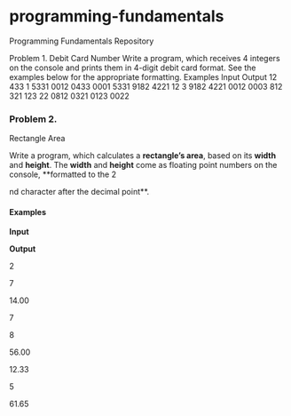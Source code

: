 ﻿# programming-fundamentals
Programming Fundamentals Repository


Problem 1.	Debit Card Number
Write a program, which receives 4 integers on the console and prints them in 4-digit debit card format. See the examples below for the appropriate formatting.
Examples
Input	Output
12
433
1
5331	0012 0433 0001 5331
9182
4221
12
3	9182 4221 0012 0003
812
321
123
22	0812 0321 0123 0022


### Problem 2.             
Rectangle Area

Write a program, which calculates a **rectangle’s area**, based on its **width** and **height**. The **width** and **height** come as floating point numbers
on the console, **formatted to the 2

nd
character after the decimal point**.

#### Examples

 

**Input**

 

**Output**

 

2

7

 

14.00

 

7

8

 

56.00

 

12.33

5

 

61.65

